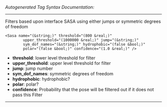 _Autogenerated Tag Syntax Documentation:_

---
Filters based upon interface SASA using either jumps or symmetric degrees of freedom

```
<Sasa name="(&string;)" threshold="(800 &real;)"
        upper_threshold="(1000000 &real;)" jump="(&string;)"
        sym_dof_names="(&string;)" hydrophobic="(false &bool;)"
        polar="(false &bool;)" confidence="(1.0 &real;)" />
```

-   **threshold**: lower level threshold for filter
-   **upper_threshold**: upper level threshold for filter
-   **jump**: jump number
-   **sym_dof_names**: symmetric degrees of freedom
-   **hydrophobic**: hydrophobic?
-   **polar**: polar?
-   **confidence**: Probability that the pose will be filtered out if it does not pass this Filter

---
